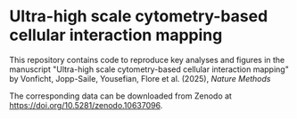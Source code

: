# Ultra-high scale cytometry-based cellular interaction mapping
This repository contains code to reproduce key analyses and figures in the manuscript "Ultra-high scale cytometry-based cellular interaction mapping" by Vonficht, Jopp-Saile, Yousefian, Flore et al. (2025), _Nature Methods_

The corresponding data can be downloaded from Zenodo at https://doi.org/10.5281/zenodo.10637096.
